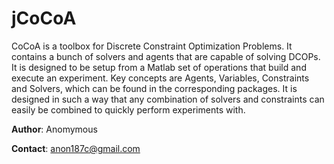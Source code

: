 jCoCoA
====

CoCoA is a toolbox for Discrete Constraint Optimization Problems. It contains a bunch of solvers and agents that are capable of solving DCOPs. It is designed to be setup from a Matlab set of operations that build and execute an experiment. Key concepts are Agents, Variables, Constraints and Solvers, which can be found in the corresponding packages. It is designed in such a way that any combination of solvers and constraints can easily be combined to quickly perform experiments with.

**Author**: Anomymous

**Contact**: [anon187c@gmail.com](mailto:anon187c@gmail.com)
